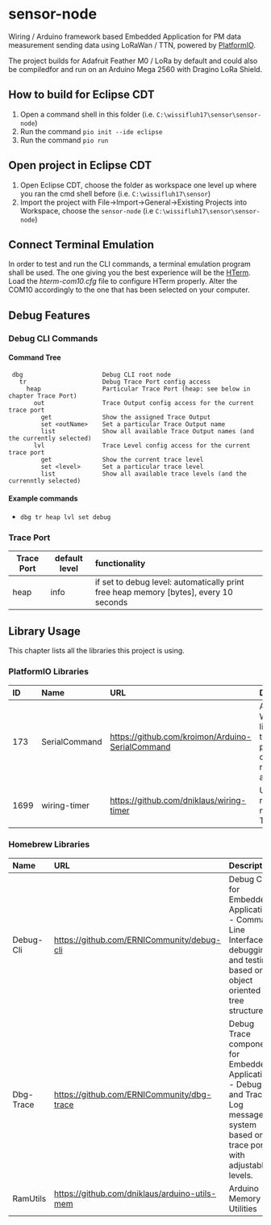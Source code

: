 # sensor-node
Wiring / Arduino framework based Embedded Application for PM data measurement sending data using LoRaWan / TTN, powered by [PlatformIO](http://platformio.org "Cross-platform build system").

The project builds for Adafruit Feather M0 / LoRa by default and could also be compiledfor and run on an Arduino Mega 2560 with Dragino LoRa Shield. 

## How to build for Eclipse CDT
  1. Open a command shell in this folder (i.e. `C:\wissifluh17\sensor\sensor-node`)
  2. Run the command `pio init --ide eclipse`
  3. Run the command `pio run`

## Open project in Eclipse CDT
  1. Open Eclipse CDT, choose the folder as workspace one level up where you ran the cmd shell before (i.e. `C:\wissifluh17\sensor`)
  2. Import the project with File->Import->General->Existing Projects into Workspace, choose the `sensor-node` (i.e `C:\wissifluh17\sensor\sensor-node`)

## Connect Terminal Emulation
In order to test and run the CLI commands, a terminal emulation program shall be used. The one giving you the best experience will be the [HTerm](http://www.der-hammer.info/terminal/). 
Load the _hterm-com10.cfg_ file to configure HTerm properly. Alter the COM10 accordingly to the one that has been selected on your computer.

## Debug Features
### Debug CLI Commands
#### Command Tree
     dbg                      Debug CLI root node
       tr                     Debug Trace Port config access
         heap                 Particular Trace Port (heap: see below in chapter Trace Port)
           out                Trace Output config access for the current trace port
             get              Show the assigned Trace Output
             set <outName>    Set a particular Trace Output name
             list             Show all available Trace Output names (and the currently selected)
           lvl                Trace Level config access for the current trace port
             get              Show the current trace level
             set <level>      Set a particular trace level
             list             Show all available trace levels (and the currenntly selected)

#### Example commands
* `dbg tr heap lvl set debug`


### Trace Port
|Trace Port|default level|functionality|
|----------|-------------|:------------|
|heap|info|if set to debug level: automatically print free heap memory [bytes], every 10 seconds|

## Library Usage
This chapter lists all the libraries this project is using.

### PlatformIO Libraries
|ID|Name|URL|Description|
|:--|:-------|:----------------|:-----------------------|
|173|SerialCommand|https://github.com/kroimon/Arduino-SerialCommand|A Wiring/Arduino library to tokenize and parse commands received over a serial port.|
|1699|wiring-timer|https://github.com/dniklaus/wiring-timer|Universal recurring or non-recurring Timer|



### Homebrew Libraries
|Name|URL|Description|
|:------|:---------------------|:-------------------------------|
|Debug-Cli|https://github.com/ERNICommunity/debug-cli|Debug CLI for Embedded Applications - Command Line  Interface for debugging and testing based on object oriented tree structure.|
|Dbg-Trace|https://github.com/ERNICommunity/dbg-trace|Debug Trace component for Embedded Applications - Debug and Trace Log message system based on trace ports with adjustable levels.|
|RamUtils|https://github.com/dniklaus/arduino-utils-mem|Arduino Memory Utilities|


